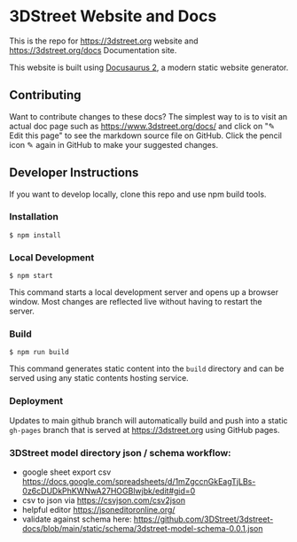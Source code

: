 # 3DStreet Website and Docs

This is the repo for https://3dstreet.org website and https://3dstreet.org/docs Documentation site.

This website is built using [Docusaurus 2](https://docusaurus.io/), a modern static website generator.

## Contributing

Want to contribute changes to these docs? The simplest way to is to visit an actual doc page such as https://www.3dstreet.org/docs/ and click on "✎ Edit this page" to see the markdown source file on GitHub. Click the pencil icon ✎ again in GitHub to make your suggested changes.

## Developer Instructions

If you want to develop locally, clone this repo and use npm build tools.

### Installation

```
$ npm install
```

### Local Development

```
$ npm start
```

This command starts a local development server and opens up a browser window. Most changes are reflected live without having to restart the server.

### Build

```
$ npm run build
```

This command generates static content into the `build` directory and can be served using any static contents hosting service.

### Deployment

Updates to main github branch will automatically build and push into a static `gh-pages` branch that is served at https://3dstreet.org using GitHub pages.

### 3DStreet model directory json / schema workflow:
* google sheet export csv https://docs.google.com/spreadsheets/d/1mZgccnGkEagTjLBs-0z6cDUDkPhKWNwA27HOGBlwjbk/edit#gid=0
* csv to json via https://csvjson.com/csv2json
* helpful editor https://jsoneditoronline.org/
* validate against schema here: https://github.com/3DStreet/3dstreet-docs/blob/main/static/schema/3dstreet-model-schema-0.0.1.json
